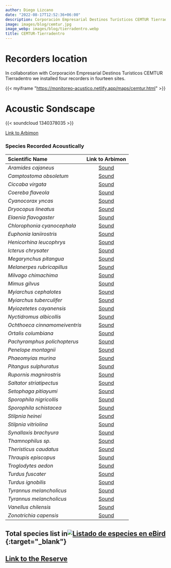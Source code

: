 ```yaml
---
author: Diego Lizcano
date: "2022-08-17T12:52:36+06:00"
description: Corporación Empresarial Destinos Turísticos CEMTUR Tierradentro
image: images/blog/cemtur.jpg
image_webp: images/blog/tierradentro.webp
title: CEMTUR-Tierradentro
---
```


# Recorders location

In collaboration with Corporación Empresarial Destinos Turísticos CEMTUR Tierradentro we installed four recorders in fourteen sites.

{{< myiframe "https://monitoreo-acustico.netlify.app/maps/cemtur.html" >}}

# Acoustic Sondscape

{{< soundcloud 1340378035 >}}

[Link to Arbimon](https://arbimon.rfcx.org/project/destinos-awake/visualizer/rec/43294217)

### Species Recorded Acoustically

| **Scientific Name**           |                                 Link to Arbimon                                  |
|:-------------------|:-------------------------------------------------:|
| *Aramides cajaneus*           | [Sound](https://arbimon.rfcx.org/project/destinos-awake/visualizer/rec/43304115) |
| *Camptostoma obsoletum*       | [Sound](https://arbimon.rfcx.org/project/destinos-awake/visualizer/rec/43513154) |
| *Ciccaba virgata*             | [Sound](https://arbimon.rfcx.org/project/destinos-awake/visualizer/rec/43295228) |
| *Coereba flaveola*            | [Sound](https://arbimon.rfcx.org/project/destinos-awake/visualizer/rec/47063419) |
| *Cyanocorax yncas*            | [Sound](https://arbimon.rfcx.org/project/destinos-awake/visualizer/rec/43297744) |
| *Dryocopus lineatus*          | [Sound](https://arbimon.rfcx.org/project/destinos-awake/visualizer/rec/43294779) |
| *Elaenia flavogaster*         | [Sound](https://arbimon.rfcx.org/project/destinos-awake/visualizer/rec/43294555) |
| *Chlorophonia cyanocephala*   | [Sound](https://arbimon.rfcx.org/project/destinos-awake/visualizer/rec/43514003) |
| *Euphonia laniirostris*       | [Sound](https://arbimon.rfcx.org/project/destinos-awake/visualizer/rec/43294542) |
| *Henicorhina leucophrys*      | [Sound](https://arbimon.rfcx.org/project/destinos-awake/visualizer/rec/43389099) |
| *Icterus chrysater*           | [Sound](https://arbimon.rfcx.org/project/destinos-awake/visualizer/rec/43614791) |
| *Megarynchus pitangua*        | [Sound](https://arbimon.rfcx.org/project/destinos-awake/visualizer/rec/43304442) |
| *Melanerpes rubricapillus*    | [Sound](https://arbimon.rfcx.org/project/destinos-awake/visualizer/rec/43305957) |
| *Milvago chimachima*          | [Sound](https://arbimon.rfcx.org/project/destinos-awake/visualizer/rec/43304278) |
| *Mimus gilvus*                | [Sound](https://arbimon.rfcx.org/project/destinos-awake/visualizer/rec/43391058) |
| *Myiarchus cephalotes*        | [Sound](https://arbimon.rfcx.org/project/destinos-awake/visualizer/rec/43294432) |
| *Myiarchus tuberculifer*      | [Sound](https://arbimon.rfcx.org/project/destinos-awake/visualizer/rec/43304240) |
| *Myiozetetes cayanensis*      | [Sound](https://arbimon.rfcx.org/project/destinos-awake/visualizer/rec/43294423) |
| *Nyctidromus albicollis*      | [Sound](https://arbimon.rfcx.org/project/destinos-awake/visualizer/rec/43613390) |
| *Ochthoeca cinnamomeiventris* | [Sound](https://arbimon.rfcx.org/project/destinos-awake/visualizer/rec/43386318) |
| *Ortalis columbiana*          | [Sound](https://arbimon.rfcx.org/project/destinos-awake/visualizer/rec/43294398) |
| *Pachyramphus polichopterus*  | [Sound](https://arbimon.rfcx.org/project/destinos-awake/visualizer/rec/43294228) |
| *Penelope montagnii*          | [Sound](https://arbimon.rfcx.org/project/destinos-awake/visualizer/rec/43294820) |
| *Phaeomyias murina*           | [Sound](https://arbimon.rfcx.org/project/destinos-awake/visualizer/rec/52141039) |
| *Pitangus sulphuratus*        | [Sound](https://arbimon.rfcx.org/project/destinos-awake/visualizer/rec/43295654) |
| *Rupornis magnirostris*       | [Sound](https://arbimon.rfcx.org/project/destinos-awake/visualizer/rec/43512255) |
| *Saltator striatipectus*      | [Sound](https://arbimon.rfcx.org/project/destinos-awake/visualizer/rec/48826720) |
| *Setophaga pitiayumi*         | [Sound](https://arbimon.rfcx.org/project/destinos-awake/visualizer/rec/43294562) |
| *Sporophila nigricollis*      | [Sound](https://arbimon.rfcx.org/project/destinos-awake/visualizer/rec/43515270) |
| *Sporophila schistacea*       | [Sound](https://arbimon.rfcx.org/project/destinos-awake/visualizer/rec/47063375) |
| *Stilpnia heinei*             | [Sound](https://arbimon.rfcx.org/project/destinos-awake/visualizer/rec/43294555) |
| *Stilpnia vitriolina*         | [Sound](https://arbimon.rfcx.org/project/destinos-awake/visualizer/rec/43294445) |
| *Synallaxis brachyura*        | [Sound](https://arbimon.rfcx.org/project/destinos-awake/visualizer/rec/52781415) |
| *Thamnophilus sp.*            | [Sound](https://arbimon.rfcx.org/project/destinos-awake/visualizer/rec/51429940) |
| *Theristicus caudatus*        | [Sound](https://arbimon.rfcx.org/project/destinos-awake/visualizer/rec/47063460) |
| *Thraupis episcopus*          | [Sound](https://arbimon.rfcx.org/project/destinos-awake/visualizer/rec/43294217) |
| *Troglodytes aedon*           | [Sound](https://arbimon.rfcx.org/project/destinos-awake/visualizer/rec/43304177) |
| *Turdus fuscater*             | [Sound](https://arbimon.rfcx.org/project/destinos-awake/visualizer/rec/43295636) |
| *Turdus ignobilis*            | [Sound](https://arbimon.rfcx.org/project/destinos-awake/visualizer/rec/43512026) |
| *Tyrannus melancholicus*      | [Sound](https://arbimon.rfcx.org/project/destinos-awake/visualizer/rec/43294178) |
| *Tyrannus melancholicus*      | [Sound](https://arbimon.rfcx.org/project/destinos-awake/visualizer/rec/48825969) |
| *Vanellus chilensis*          | [Sound](https://arbimon.rfcx.org/project/destinos-awake/visualizer/rec/43676443) |
| *Zonotrichia capensis*        | [Sound](https://arbimon.rfcx.org/project/destinos-awake/visualizer/rec/43304168) |

## Total species list in[![Listado de especies en eBird](/images/blog/Logo_ebird.png "CEMTUR")](https://ebird.org/colombia/checklist/S118380672){:target="\_blank"}

## [Link to the Reserve](https://www.facebook.com/cemtur2015/)
